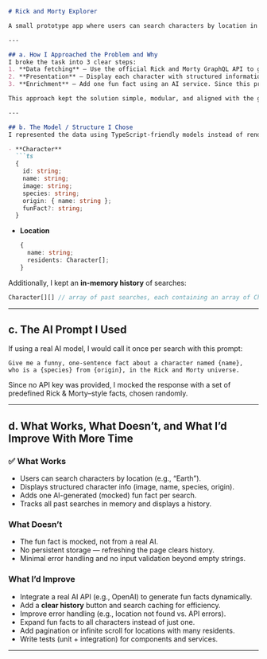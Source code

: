 


````md
# Rick and Morty Explorer

A small prototype app where users can search characters by location in the Rick and Morty universe and get a fun, AI-generated fact.

---

## a. How I Approached the Problem and Why
I broke the task into 3 clear steps:
1. **Data fetching** – Use the official Rick and Morty GraphQL API to get all characters living in a given location.
2. **Presentation** – Display each character with structured information (name, species, origin, image) using a reusable `CharacterCard` component.
3. **Enrichment** – Add one fun fact using an AI service. Since this prototype doesn’t use a real API key, I mocked the AI with a random fact generator to keep the architecture realistic without external dependencies.

This approach kept the solution simple, modular, and aligned with the given requirements.

---

## b. The Model / Structure I Chose
I represented the data using TypeScript-friendly models instead of rendering raw JSON:

- **Character**
  ```ts
  {
    id: string;
    name: string;
    image: string;
    species: string;
    origin: { name: string };
    funFact?: string;
  }
````

* **Location**

  ```ts
  {
    name: string;
    residents: Character[];
  }
  ```

Additionally, I kept an **in-memory history** of searches:

```ts
Character[][] // array of past searches, each containing an array of Characters
```

---

## c. The AI Prompt I Used

If using a real AI model, I would call it once per search with this prompt:

```
Give me a funny, one-sentence fact about a character named {name}, 
who is a {species} from {origin}, in the Rick and Morty universe.
```

Since no API key was provided, I mocked the response with a set of predefined Rick & Morty–style facts, chosen randomly.

---

## d. What Works, What Doesn’t, and What I’d Improve With More Time

### ✅ What Works

* Users can search characters by location (e.g., “Earth”).
* Displays structured character info (image, name, species, origin).
* Adds one AI-generated (mocked) fun fact per search.
* Tracks all past searches in memory and displays a history.

### What Doesn’t

* The fun fact is mocked, not from a real AI.
* No persistent storage — refreshing the page clears history.
* Minimal error handling and no input validation beyond empty strings.

### What I’d Improve

* Integrate a real AI API (e.g., OpenAI) to generate fun facts dynamically.
* Add a **clear history** button and search caching for efficiency.
* Improve error handling (e.g., location not found vs. API errors).
* Expand fun facts to all characters instead of just one.
* Add pagination or infinite scroll for locations with many residents.
* Write tests (unit + integration) for components and services.

---

